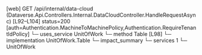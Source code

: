 [web] GET /api/internal/data-cloud  (Dataverse.Api.Controllers.Internal.DataCloudController.HandleRequestAsync)  [L92–L104] status=200 [auth=Authentication.MachineToMachinePolicy,Authentication.RequireTenantIdPolicy]
  └─ uses_service UnitOfWork
    └─ method Table [L98]
      └─ implementation UnitOfWork.Table
  └─ impact_summary
    └─ services 1
      └─ UnitOfWork

